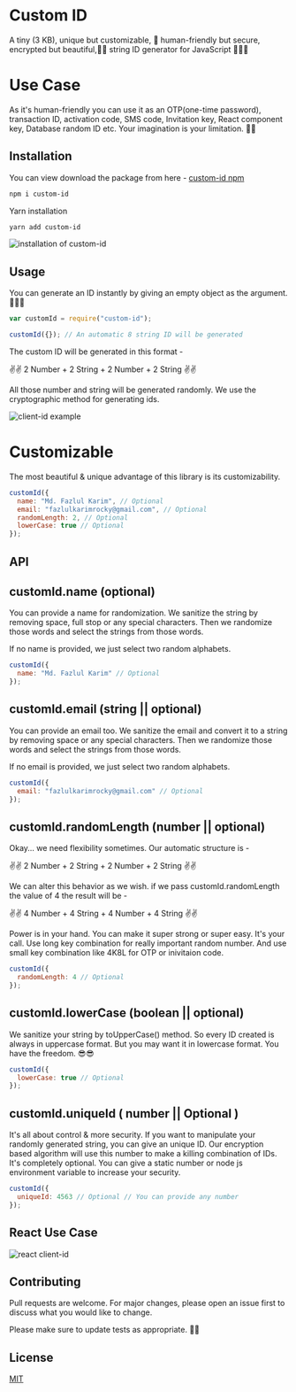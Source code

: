 # Custom ID

A tiny (3 KB), unique but customizable, 🤠 human-friendly but secure, encrypted but beautiful,🐱‍🐉 string ID generator for JavaScript 🎉🎉🎉

# Use Case

As it's human-friendly you can use it as an OTP(one-time password), transaction ID, activation code, SMS code, Invitation key, React component key, Database random ID etc. Your imagination is your limitation. 🎉🎉

## Installation

You can view download the package from here - [custom-id npm](https://www.npmjs.com/package/custom-id)

```bash
npm i custom-id
```

Yarn installation

```bash
yarn add custom-id
```

![installation of custom-id](https://i.ibb.co/J74bsqV/Screenshot-268.png)

## Usage

You can generate an ID instantly by giving an empty object as the argument. 👀👀👀

```js
var customId = require("custom-id");

customId({}); // An automatic 8 string ID will be generated
```

The custom ID will be generated in this format -

✌✌ 2 Number + 2 String + 2 Number + 2 String ✌✌

All those number and string will be generated randomly. We use the cryptographic method for generating ids.

![client-id example](https://i.ibb.co/qdpTBXt/Screenshot-269.png)

# Customizable

The most beautiful & unique advantage of this library is its customizability.

```js
customId({
  name: "Md. Fazlul Karim", // Optional
  email: "fazlulkarimrocky@gmail.com", // Optional
  randomLength: 2, // Optional
  lowerCase: true // Optional
});
```

## API

## customId.name (optional)

You can provide a name for randomization. We sanitize the string by removing space, full stop or any special characters. Then we randomize those words and select the strings from those words.

If no name is provided, we just select two random alphabets.

```js
customId({
  name: "Md. Fazlul Karim" // Optional
});
```

## customId.email (string || optional)

You can provide an email too. We sanitize the email and convert it to a string by removing space or any special characters. Then we randomize those words and select the strings from those words.

If no email is provided, we just select two random alphabets.

```js
customId({
  email: "fazlulkarimrocky@gmail.com" // Optional
});
```

## customId.randomLength (number || optional)

Okay... we need flexibility sometimes. Our automatic structure is -

✌✌ 2 Number + 2 String + 2 Number + 2 String ✌✌

We can alter this behavior as we wish. if we pass customId.randomLength the value of 4 the result will be -

✌✌ 4 Number + 4 String + 4 Number + 4 String ✌✌

Power is in your hand. You can make it super strong or super easy. It's your call. Use long key combination for really important random number. And use small key combination like 4K8L for OTP or inivitaion code.

```js
customId({
  randomLength: 4 // Optional
});
```

## customId.lowerCase (boolean || optional)

We sanitize your string by toUpperCase() method. So every ID created is always in uppercase format. But you may want it in lowercase format. You have the freedom. 😎😎

```js
customId({
  lowerCase: true // Optional
});
```

## customId.uniqueId ( number || Optional )

It's all about control & more security. If you want to manipulate your randomly generated string, you can give an unique ID. Our encryption based algorithm will use this number to make a killing combination of IDs. It's completely optional. You can give a static number or node js environment variable to increase your security.

```js
customId({
  uniqueId: 4563 // Optional // You can provide any number
});
```

## React Use Case

![react client-id](https://i.ibb.co/THvfXW0/Screenshot-267.png)

## Contributing

Pull requests are welcome. For major changes, please open an issue first to discuss what you would like to change.

Please make sure to update tests as appropriate. 🏃‍🏃‍

## License

[MIT](https://github.com/fazlulkarimweb/custom-Id/blob/master/license)
